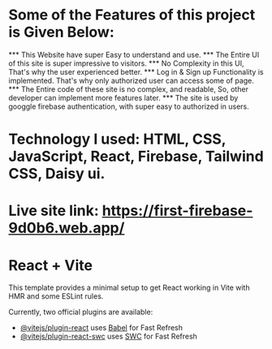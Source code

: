 
# Some of the Features of this project is Given Below:

*** This Website have super Easy to understand and use.
*** The Entire UI of this site is super impressive to visitors.
*** No Complexity in this UI, That's why the user experienced better.
*** Log in & Sign up Functionality is implemented.  That's why only authorized user can access some of page.
*** The Entire code of these site is no  complex,  and readable,  So, other developer can implement more features later.
*** The site is used by googgle firebase authentication,  with super easy to authorized in users.

# Technology I used: HTML, CSS, JavaScript, React, Firebase, Tailwind CSS, Daisy ui.

# Live site link: https://first-firebase-9d0b6.web.app/

# React + Vite

This template provides a minimal setup to get React working in Vite with HMR and some ESLint rules.

Currently, two official plugins are available:

- [@vitejs/plugin-react](https://github.com/vitejs/vite-plugin-react/blob/main/packages/plugin-react/README.md) uses [Babel](https://babeljs.io/) for Fast Refresh
- [@vitejs/plugin-react-swc](https://github.com/vitejs/vite-plugin-react-swc) uses [SWC](https://swc.rs/) for Fast Refresh
